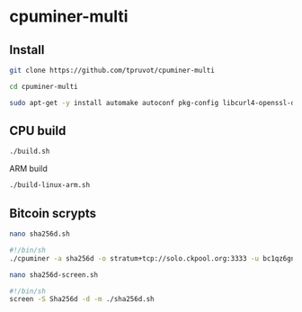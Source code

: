 # cpuminer-multi

## Install

```bash
git clone https://github.com/tpruvot/cpuminer-multi
```

```bash
cd cpuminer-multi
```

```bash
sudo apt-get -y install automake autoconf pkg-config libcurl4-openssl-dev libjansson-dev libssl-dev libgmp-dev zlib1g-dev make g++
```

## CPU build

```bash
./build.sh
```

ARM build

```bash
./build-linux-arm.sh
```


## Bitcoin scrypts

```bash
nano sha256d.sh
```

```bash
#!/bin/sh
./cpuminer -a sha256d -o stratum+tcp://solo.ckpool.org:3333 -u bc1qz6gngx7enztkj0fqd9gqhmmlpqpf82xzlscufz.Lenovo --timeout 120 -p x
```

```bash
nano sha256d-screen.sh
```

```bash
#!/bin/sh
screen -S Sha256d -d -m ./sha256d.sh
```

